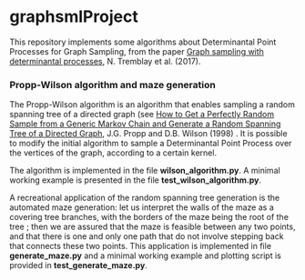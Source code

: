# graphsmlProject

This repository implements some algorithms about Determinantal Point Processes for Graph Sampling, from the paper [Graph sampling with determinantal processes](https://arxiv.org/abs/1703.01594), N. Tremblay et al. (2017).


### Propp-Wilson algorithm and maze generation


The Propp-Wilson algorithm is an algorithm that enables sampling a random spanning tree of a directed graph (see [How to Get a Perfectly Random Sample from a Generic Markov Chain and Generate a Random Spanning Tree of a Directed Graph](https://www2.stat.duke.edu/~scs/Projects/Trees/Theory/ProppWilson1998.pdf), J.G. Propp and D.B. Wilson (1998) . It is possible to modify the initial algorithm to sample a Determinantal Point Process over the vertices of the graph, according to a certain kernel.


The algorithm is implemented in the file **wilson_algorithm.py**. A minimal working example is presented in the file **test_wilson_algorithm.py**.


A recreational application of the random spanning tree generation is the automated maze generation: let us interpret the walls of the maze as a covering tree branches, with the borders of the maze being the root of the tree ; then we are assured that the maze is feasible between any two points, and that there is one and only one path that do not involve stepping back that connects these two points. This application is implemented in file **generate_maze.py** and a minimal working example and plotting script is provided in **test_generate_maze.py**.

